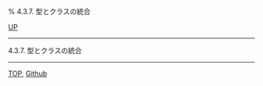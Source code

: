 % 4.3.7. 型とクラスの統合

[UP](4.3.html)  

---

4.3.7. 型とクラスの統合




---
[TOP](index.html),  [Github](https://github.com/nptcl/npt-japanese)

